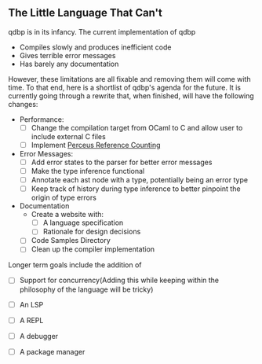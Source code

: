 ## The Little Language That Can't
qdbp is in its infancy. The current implementation of qdbp
- Compiles slowly and produces inefficient code
- Gives terrible error messages
- Has barely any documentation


However, these limitations are all fixable and removing them will come with time. To that end, here is a shortlist of qdbp's agenda for the future. It is currently going through a rewrite that, when finished, will have the following changes:

- Performance:
  - [ ] Change the compilation target from OCaml to C and allow user to include external C files
  - [ ] Implement [Perceus Reference Counting](https://www.microsoft.com/en-us/research/uploads/prod/2020/11/perceus-tr-v1.pdf)
- Error Messages:
  - [ ] Add error states to the parser for better error messages
  - [ ] Make the type inference functional
  - [ ] Annotate each ast node with a type, potentially being an error type
  - [ ] Keep track of history during type inference to better pinpoint the origin of type errors
- Documentation
  - Create a website with:
    - [ ] A language specification
    - [ ] Rationale for design decisions
  - [ ] Code Samples Directory
  - [ ] Clean up the compiler implementation

Longer term goals include the addition of

- [ ] Support for concurrency(Adding this while keeping within the philosophy of the language will be tricky)
- [ ] An LSP
- [ ] A REPL
- [ ] A debugger
- [ ] A package manager

